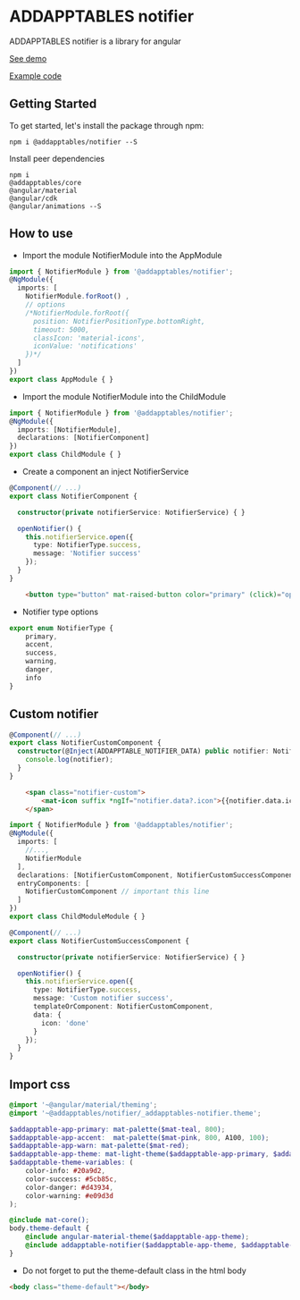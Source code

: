 # ADDAPPTABLES notifier

ADDAPPTABLES notifier is a library for angular

[See demo](http://addapptables.com/admin/components/notifiers)

[Example code](https://stackblitz.com/edit/angular-notifier)

## Getting Started
To get started, let's install the package through npm:

```
npm i @addapptables/notifier --S
```

Install peer dependencies

```
npm i
@addapptables/core
@angular/material
@angular/cdk
@angular/animations --S
```

## How to use

- Import the module NotifierModule into the AppModule

```typescript
import { NotifierModule } from '@addapptables/notifier';
@NgModule({
  imports: [
    NotifierModule.forRoot() ,
    // options
    /*NotifierModule.forRoot({
      position: NotifierPositionType.bottomRight,
      timeout: 5000,
      classIcon: 'material-icons',
      iconValue: 'notifications'
    })*/
  ]
})
export class AppModule { }
```

- Import the module NotifierModule into the ChildModule

```typescript
import { NotifierModule } from '@addapptables/notifier';
@NgModule({
  imports: [NotifierModule],
  declarations: [NotifierComponent]
})
export class ChildModule { }
```

- Create a component an inject NotifierService

```typescript
@Component(// ...)
export class NotifierComponent {

  constructor(private notifierService: NotifierService) { }

  openNotifier() {
    this.notifierService.open({
      type: NotifierType.success,
      message: 'Notifier success'
    });
  }
}
```
```html
    <button type="button" mat-raised-button color="primary" (click)="openNotifier()">Notifier success</button>
```

- Notifier type options

```typescript
export enum NotifierType {
    primary,
    accent,
    success,
    warning,
    danger,
    info
}
```

## Custom notifier

```typescript
@Component(// ...)
export class NotifierCustomComponent {
  constructor(@Inject(ADDAPPTABLE_NOTIFIER_DATA) public notifier: Notifier) {
    console.log(notifier);
  }
}
```

```html
    <span class="notifier-custom">
        <mat-icon suffix *ngIf="notifier.data?.icon">{{notifier.data.icon}}</mat-icon> {{notifier.message}}
    </span>
```

```typescript
import { NotifierModule } from '@addapptables/notifier';
@NgModule({
  imports: [
    //...,
    NotifierModule
  ],
  declarations: [NotifierCustomComponent, NotifierCustomSuccessComponent],
  entryComponents: [
    NotifierCustomComponent // important this line
  ]
})
export class ChildModuleModule { }
```

```typescript
@Component(// ...)
export class NotifierCustomSuccessComponent {

  constructor(private notifierService: NotifierService) { }

  openNotifier() {
    this.notifierService.open({
      type: NotifierType.success,
      message: 'Custom notifier success',
      templateOrComponent: NotifierCustomComponent,
      data: {
        icon: 'done'
      }
    });
  }
}
```

## Import css

```scss
@import '~@angular/material/theming';
@import '~@addapptables/notifier/_addapptables-notifier.theme';

$addapptable-app-primary: mat-palette($mat-teal, 800);
$addapptable-app-accent:  mat-palette($mat-pink, 800, A100, 100);
$addapptable-app-warn: mat-palette($mat-red);
$addapptable-app-theme: mat-light-theme($addapptable-app-primary, $addapptable-app-accent, $addapptable-app-warn);
$addapptable-theme-variables: (
    color-info: #20a9d2,
    color-success: #5cb85c,
    color-danger: #d43934,
    color-warning: #e09d3d
);

@include mat-core();
body.theme-default {
    @include angular-material-theme($addapptable-app-theme);
    @include addapptable-notifier($addapptable-app-theme, $addapptable-theme-variables);
}
```

- Do not forget to put the theme-default class in the html body

```html
<body class="theme-default"></body>
```
